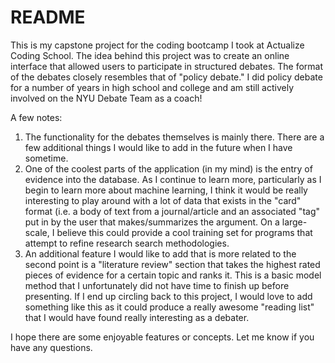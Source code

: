 # README

This is my capstone project for the coding bootcamp I took at Actualize Coding School. The idea behind this project was to create an online interface that allowed users to participate in structured debates. The format of the debates closely resembles that of "policy debate." I did policy debate for a number of years in high school and college and am still actively involved on the NYU Debate Team as a coach!

A few notes:
  1) The functionality for the debates themselves is mainly there. There are a few additional things I would like to add in the future when I have sometime. 
  2) One of the coolest parts of the application (in my mind) is the entry of evidence into the database. As I continue to learn more, particularly as I begin to learn more about machine learning, I think it would be really interesting to play around with a lot of data that exists in the "card" format (i.e. a body of text from a journal/article and an associated "tag" put in by the user that makes/summarizes the argument. On a large-scale, I believe this could provide a cool training set for programs that attempt to refine research search methodologies. 
  3) An additional feature I would like to add that is more related to the second point is a "literature review" section that takes the highest rated pieces of evidence for a certain topic and ranks it. This is a basic model method that I unfortunately did not have time to finish up before presenting. If I end up circling back to this project, I would love to add something like this as it could produce a really awesome "reading list" that I would have found really interesting as a debater. 
  
I hope there are some enjoyable features or concepts. Let me know if you have any questions. 
